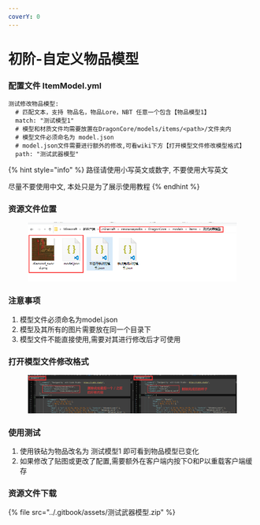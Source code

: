 ```yaml
---
coverY: 0
---
```


# 初阶-自定义物品模型

### 配置文件 ItemModel.yml

```
测试修改物品模型:
  # 匹配文本，支持 物品名，物品Lore，NBT 任意一个包含【物品模型1】
  match: "测试模型1"
  # 模型和材质文件均需要放置在DragonCore/models/items/<path>/文件夹内
  # 模型文件必须命名为 model.json
  # model.json文件需要进行额外的修改,可看wiki下方【打开模型文件修改模型格式】
  path: "测试武器模型"

```

{% hint style="info" %}
路径请使用小写英文或数字, 不要使用大写英文

尽量不要使用中文, 本处只是为了展示使用教程
{% endhint %}

### 资源文件位置

<figure><img src="../.gitbook/assets/物品模型位置.png" alt=""><figcaption></figcaption></figure>

### 注意事项

1. 模型文件必须命名为model.json
2. 模型及其所有的图片需要放在同一个目录下
3. 模型文件不能直接使用,需要对其进行修改后才可使用

### 打开模型文件修改格式

<figure><img src="../.gitbook/assets/模型修改1.png" alt=""><figcaption></figcaption></figure>

### 使用测试

1. 使用铁砧为物品改名为  测试模型1  即可看到物品模型已变化
2. 如果修改了贴图或更改了配置,需要额外在客户端内按下O和P以重载客户端缓存

### 资源文件下载

{% file src="../.gitbook/assets/测试武器模型.zip" %}
